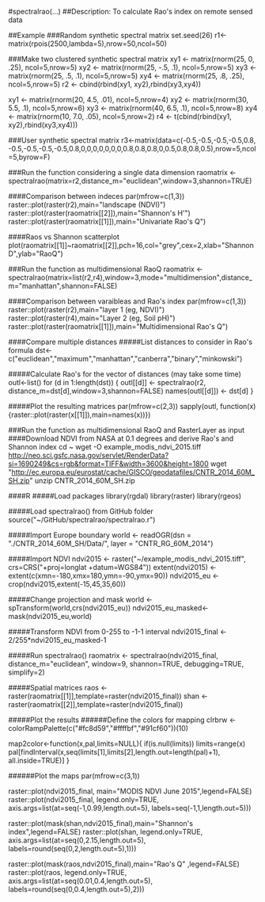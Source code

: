 #spectralrao(...)
##Description: To calculate Rao's index on remote sensed data

##Example
###Random synthetic spectral matrix
set.seed(26)
r1<-matrix(rpois(2500,lambda=5),nrow=50,ncol=50)

###Make two clustered synthetic spectral matrix
xy1 <- matrix(rnorm(25, 0, .25), ncol=5,nrow=5)
xy2 <- matrix(rnorm(25, -.5, .1), ncol=5,nrow=5)
xy3 <- matrix(rnorm(25, .5, .1), ncol=5,nrow=5)
xy4 <- matrix(rnorm(25, .8, .25), ncol=5,nrow=5)
r2 <- cbind(rbind(xy1, xy2),rbind(xy3,xy4))

xy1 <- matrix(rnorm(20, 4.5, .01), ncol=5,nrow=4)
xy2 <- matrix(rnorm(30, 5.5, .1), ncol=5,nrow=6)
xy3 <- matrix(rnorm(40, 6.5, .1), ncol=5,nrow=8)
xy4 <- matrix(rnorm(10, 7.0, .05), ncol=5,nrow=2)
r4 <- t(cbind(rbind(xy1, xy2),rbind(xy3,xy4)))

###User synthetic spectral matrix
r3<-matrix(data=c(-0.5,-0.5,-0.5,-0.5,0.8, -0.5,-0.5,-0.5,-0.5,0.8,0,0,0,0,0,0,0,0.8,0.8,0.8,0,0.5,0.8,0.8,0.5),nrow=5,ncol=5,byrow=F)

###Run the function considering a single data dimension
raomatrix <- spectralrao(matrix=r2,distance_m="euclidean",window=3,shannon=TRUE)

####Comparison between indeces
par(mfrow=c(1,3))
raster::plot(raster(r2),main="landscape (NDVI)")
raster::plot(raster(raomatrix[[2]]),main="Shannon's H'")
raster::plot(raster(raomatrix[[1]]),main="Univariate Rao's Q")

####Raos vs Shannon scatterplot
plot(raomatrix[[1]]~raomatrix[[2]],pch=16,col="grey",cex=2,xlab="ShannonD",ylab="RaoQ")

###Run the function as multidimensional RaoQ
raomatrix <- spectralrao(matrix=list(r2,r4),window=3,mode="multidimension",distance_m="manhattan",shannon=FALSE)

####Comparison between varaibleas and Rao's index
par(mfrow=c(1,3))
raster::plot(raster(r2),main="layer 1 (eg, NDVI)")
raster::plot(raster(r4),main="Layer 2 (eg, Soil pH)")
raster::plot(raster(raomatrix[[1]]),main="Multidimensional Rao's Q")

####Compare multiple distances
#####List distances to consider in Rao's formula
dst<-c("euclidean","maximum","manhattan","canberra","binary","minkowski")

#####Calculate Rao's for the vector of distances (may take some time)
outl<-list()
for (d in 1:length(dst)) {
    outl[[d]] <- spectralrao(r2, distance_m=dst[d],window=3,shannon=FALSE)
    names(outl[[d]]) <- dst[d]
}

#####Plot the resulting matrices
par(mfrow=c(2,3))
sapply(outl, function(x) {raster::plot(raster(x[[1]]),main=names(x))})

###Run the function as multidimensional RaoQ and RasterLayer as input
####Download NDVI from NASA at 0.1 degrees and derive Rao's and Shannon index
cd ~
wget -O example_modis_ndvi_2015.tiff http://neo.sci.gsfc.nasa.gov/servlet/RenderData?si=1690249&cs=rgb&format=TIFF&width=3600&height=1800
wget "http://ec.europa.eu/eurostat/cache/GISCO/geodatafiles/CNTR_2014_60M_SH.zip"
unzip CNTR_2014_60M_SH.zip

####R
#####Load packages
library(rgdal)
library(raster)
library(rgeos)

#####Load spectralrao() from GitHub folder
source("~/GitHub/spectralrao/spectralrao.r")

#####Import Europe boundary
world <- readOGR(dsn = "./CNTR_2014_60M_SH/Data/", layer = "CNTR_RG_60M_2014")

#####Import NDVI
ndvi2015 <- raster("~/example_modis_ndvi_2015.tiff", crs=CRS("+proj=longlat +datum=WGS84"))
extent(ndvi2015) <- extent(c(xmn=-180,xmx=180,ymn=-90,ymx=90))
ndvi2015_eu <- crop(ndvi2015,extent(-15,45,35,60))

#####Change projection and mask
world <- spTransform(world,crs(ndvi2015_eu))
ndvi2015_eu_masked<-mask(ndvi2015_eu,world)

#####Transform NDVI from 0-255 to -1-1 interval
ndvi2015_final <- 2/255*ndvi2015_eu_masked-1

#####Run spectralrao()
raomatrix <- spectralrao(ndvi2015_final, distance_m="euclidean", window=9, shannon=TRUE, debugging=TRUE, simplify=2)

#####Spatial matrices
raos <- raster(raomatrix[[1]],template=raster(ndvi2015_final))
shan <- raster(raomatrix[[2]],template=raster(ndvi2015_final))

#####Plot the results
######Define the colors for mapping
clrbrw <- colorRampPalette(c("#fc8d59","#ffffbf","#91cf60"))(10)

map2color<-function(x,pal,limits=NULL){
  if(is.null(limits)) limits=range(x)
    pal[findInterval(x,seq(limits[1],limits[2],length.out=length(pal)+1), all.inside=TRUE)]
}

######Plot the maps
par(mfrow=c(3,1))

raster::plot(ndvi2015_final, main="MODIS NDVI June 2015",legend=FALSE)
raster::plot(ndvi2015_final, legend.only=TRUE, axis.args=list(at=seq(-1,0.99,length.out=5), labels=seq(-1,1,length.out=5)))

raster::plot(mask(shan,ndvi2015_final),main="Shannon's index",legend=FALSE)
raster::plot(shan, legend.only=TRUE, axis.args=list(at=seq(0,2.15,length.out=5), labels=round(seq(0,2,length.out=5),1)))

raster::plot(mask(raos,ndvi2015_final),main="Rao's Q"
,legend=FALSE)
raster::plot(raos, legend.only=TRUE, axis.args=list(at=seq(0.01,0.4,length.out=5), labels=round(seq(0,0.4,length.out=5),2)))
